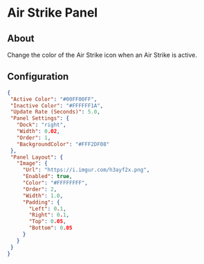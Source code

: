 # Air Strike Panel

## About
Change the color of the Air Strike icon when an Air Strike is active.

## Configuration
 
 ```json
{
  "Active Color": "#00FF00FF",
  "Inactive Color": "#FFFFFF1A",
  "Update Rate (Seconds)": 5.0,
  "Panel Settings": {
    "Dock": "right",
    "Width": 0.02,
    "Order": 1,
    "BackgroundColor": "#FFF2DF08"
  },
  "Panel Layout": {
    "Image": {
      "Url": "https://i.imgur.com/h3ayf2x.png",
      "Enabled": true,
      "Color": "#FFFFFFFF",
      "Order": 2,
      "Width": 1.0,
      "Padding": {
        "Left": 0.1,
        "Right": 0.1,
        "Top": 0.05,
        "Bottom": 0.05
      }
    }
  }
}
 ```
